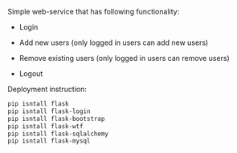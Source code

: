 Simple web-service that has following functionality:

- Login

- Add new users (only logged in users can add new users)

- Remove existing users (only logged in users can remove users)

- Logout

Deployment instruction:
```bash
pip isntall flask
pip isntall flask-login
pip isntall flask-bootstrap
pip isntall flask-wtf
pip isntall flask-sqlalchemy
pip isntall flask-mysql
```
